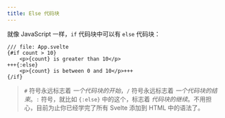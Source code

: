 ```yaml
---
title: Else 代码块
---
```


就像 JavaScript 一样，`if` 代码块中可以有 `else` 代码块：

```svelte
/// file: App.svelte
{#if count > 10}
	<p>{count} is greater than 10</p>
+++{:else}
	<p>{count} is between 0 and 10</p>+++
{/if}
```

> `#` 符号永远标志着 _一个代码块的开始_，`/` 符号永远标志着 _一个代码块的结束_。`:` 符号，就比如 `{:else}` 中的这个，标志着 _代码块的继续_。不用担心，目前为止你已经学完了所有 Svelte 添加到 HTML 中的语法了。
